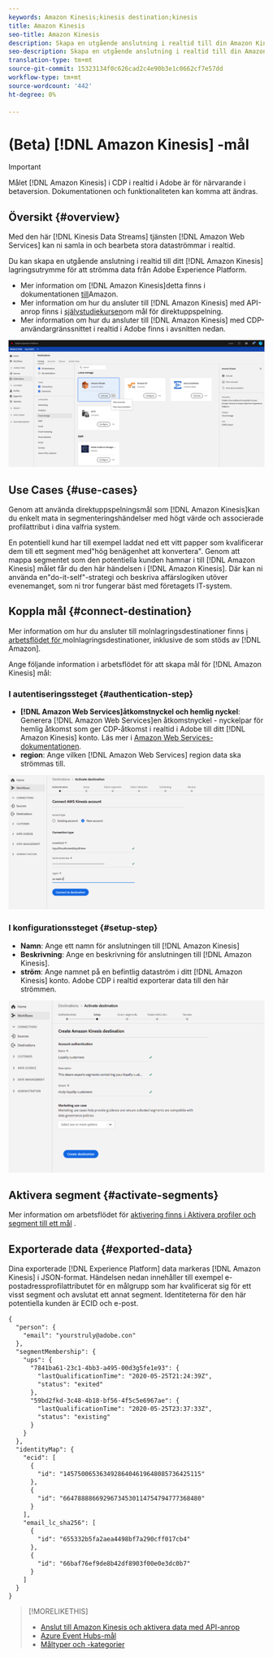 ```yaml
---
keywords: Amazon Kinesis;kinesis destination;kinesis
title: Amazon Kinesis
seo-title: Amazon Kinesis
description: Skapa en utgående anslutning i realtid till din Amazon Kinesis-lagring för att strömma data från Adobe Experience Platform.
seo-description: Skapa en utgående anslutning i realtid till din Amazon Kinesis-lagring för att strömma data från Adobe Experience Platform.
translation-type: tm+mt
source-git-commit: 15323134f0c626cad2c4e90b3e1c0662cf7e57dd
workflow-type: tm+mt
source-wordcount: '442'
ht-degree: 0%

---
```



# (Beta) [!DNL Amazon Kinesis] -mål


>[!IMPORTANT]
>
>Målet [!DNL Amazon Kinesis] i CDP i realtid i Adobe är för närvarande i betaversion. Dokumentationen och funktionaliteten kan komma att ändras.

## Översikt {#overview}

Med den här [!DNL Kinesis Data Streams] tjänsten [!DNL Amazon Web Services] kan ni samla in och bearbeta stora dataströmmar i realtid.

Du kan skapa en utgående anslutning i realtid till ditt [!DNL Amazon Kinesis] lagringsutrymme för att strömma data från Adobe Experience Platform.

* Mer information om [!DNL Amazon Kinesis]detta finns i dokumentationen [till](https://docs.aws.amazon.com/streams/latest/dev/introduction.html)Amazon.
* Mer information om hur du ansluter till [!DNL Amazon Kinesis] med API-anrop finns i [självstudiekursen](/help/rtcdp/destinations/streaming-destinations-api-tutorial.md)om mål för direktuppspelning.
* Mer information om hur du ansluter till [!DNL Amazon Kinesis] med CDP-användargränssnittet i realtid i Adobe finns i avsnitten nedan.

![Amazon Kinesis i användargränssnittet](/help/rtcdp/destinations/assets/aws-kinesis-destination.png)


## Use Cases {#use-cases}

Genom att använda direktuppspelningsmål som [!DNL Amazon Kinesis]kan du enkelt mata in segmenteringshändelser med högt värde och associerade profilattribut i dina valfria system.

En potentiell kund har till exempel laddat ned ett vitt papper som kvalificerar dem till ett segment med&quot;hög benägenhet att konvertera&quot;. Genom att mappa segmentet som den potentiella kunden hamnar i till [!DNL Amazon Kinesis] målet får du den här händelsen i [!DNL Amazon Kinesis]. Där kan ni använda en&quot;do-it-self&quot;-strategi och beskriva affärslogiken utöver evenemanget, som ni tror fungerar bäst med företagets IT-system.

## Koppla mål {#connect-destination}

Mer information om hur du ansluter till molnlagringsdestinationer finns [i arbetsflödet för ](/help/rtcdp/destinations/cloud-storage-destinations-workflow.md)molnlagringsdestinationer, inklusive de som stöds av [!DNL Amazon].

Ange följande information i arbetsflödet för att skapa mål för [!DNL Amazon Kinesis] mål:

### I autentiseringssteget {#authentication-step}

* **[!DNL Amazon Web Services]åtkomstnyckel och hemlig nyckel**: Generera [!DNL Amazon Web Services]en åtkomstnyckel - nyckelpar för hemlig åtkomst som ger CDP-åtkomst i realtid i Adobe till ditt [!DNL Amazon Kinesis] konto. Läs mer i [Amazon Web Services-dokumentationen](https://docs.aws.amazon.com/IAM/latest/UserGuide/id_credentials_access-keys.html).
* **region**: Ange vilken [!DNL Amazon Web Services] region data ska strömmas till.

![Inmatningsfält i kontosteget](/help/rtcdp/destinations/assets/aws-kinesis-account-step.png)

### I konfigurationssteget {#setup-step}

* **Namn**: Ange ett namn för anslutningen till [!DNL Amazon Kinesis]
* **Beskrivning**: Ange en beskrivning för anslutningen till [!DNL Amazon Kinesis].
* **ström**: Ange namnet på en befintlig dataström i ditt [!DNL Amazon Kinesis] konto. Adobe CDP i realtid exporterar data till den här strömmen.

![Inmatningsfält i autentiseringssteget](/help/rtcdp/destinations/assets/aws-kinesis-setup-step.png)

<!--

>[!IMPORTANT]
>
>Adobe Real-time CDP needs `write` permissions on the bucket object where the export files will be delivered.

-->

## Aktivera segment {#activate-segments}

Mer information om arbetsflödet för [aktivering finns i Aktivera profiler och segment till ett mål](/help/rtcdp/destinations/activate-destinations.md) .

## Exporterade data {#exported-data}

Dina exporterade [!DNL Experience Platform] data markeras [!DNL Amazon Kinesis] i JSON-format. Händelsen nedan innehåller till exempel e-postadressprofilattributet för en målgrupp som har kvalificerat sig för ett visst segment och avslutat ett annat segment. Identiteterna för den här potentiella kunden är ECID och e-post.

```
{
  "person": {
    "email": "yourstruly@adobe.con"
  },
  "segmentMembership": {
    "ups": {
      "7841ba61-23c1-4bb3-a495-00d3g5fe1e93": {
        "lastQualificationTime": "2020-05-25T21:24:39Z",
        "status": "exited"
      },
      "59bd2fkd-3c48-4b18-bf56-4f5c5e6967ae": {
        "lastQualificationTime": "2020-05-25T23:37:33Z",
        "status": "existing"
      }
    }
  },
  "identityMap": {
    "ecid": [
      {
        "id": "14575006536349286404619648085736425115"
      },
      {
        "id": "66478888669296734530114754794777368480"
      }
    ],
    "email_lc_sha256": [
      {
        "id": "655332b5fa2aea4498bf7a290cff017cb4"
      },
      {
        "id": "66baf76ef9de8b42df8903f00e0e3dc0b7"
      }
    ]
  }
}
```



>[!MORELIKETHIS]
>
>* [Anslut till Amazon Kinesis och aktivera data med API-anrop](/help/rtcdp/destinations/streaming-destinations-api-tutorial.md)
>* [Azure Event Hubs-mål](/help/rtcdp/destinations/azure-event-hubs-destination.md)
>* [Måltyper och -kategorier](/help/rtcdp/destinations/destination-types.md)

